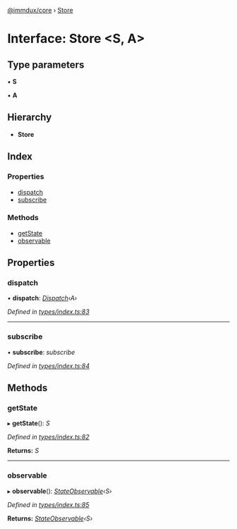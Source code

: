 [@immdux/core](../README.md) › [Store](store.md)

# Interface: Store <**S, A**>

## Type parameters

▪ **S**

▪ **A**

## Hierarchy

* **Store**

## Index

### Properties

* [dispatch](store.md#dispatch)
* [subscribe](store.md#subscribe)

### Methods

* [getState](store.md#getstate)
* [observable](store.md#observable)

## Properties

###  dispatch

• **dispatch**: *[Dispatch](dispatch.md)‹A›*

*Defined in [types/index.ts:83](https://github.com/lithic-io/immdux/blob/b184a39/packages/immdux-core/src/types/index.ts#L83)*

___

###  subscribe

• **subscribe**: *subscribe*

*Defined in [types/index.ts:84](https://github.com/lithic-io/immdux/blob/b184a39/packages/immdux-core/src/types/index.ts#L84)*

## Methods

###  getState

▸ **getState**(): *S*

*Defined in [types/index.ts:82](https://github.com/lithic-io/immdux/blob/b184a39/packages/immdux-core/src/types/index.ts#L82)*

**Returns:** *S*

___

###  observable

▸ **observable**(): *[StateObservable](../classes/stateobservable.md)‹S›*

*Defined in [types/index.ts:85](https://github.com/lithic-io/immdux/blob/b184a39/packages/immdux-core/src/types/index.ts#L85)*

**Returns:** *[StateObservable](../classes/stateobservable.md)‹S›*
